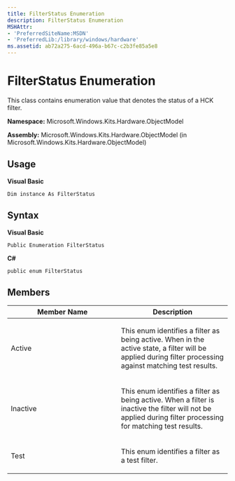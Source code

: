 ```yaml
---
title: FilterStatus Enumeration
description: FilterStatus Enumeration
MSHAttr:
- 'PreferredSiteName:MSDN'
- 'PreferredLib:/library/windows/hardware'
ms.assetid: ab72a275-6acd-496a-b67c-c2b3fe85a5e8
---
```


# FilterStatus Enumeration


This class contains enumeration value that denotes the status of a HCK filter.

**Namespace:** Microsoft.Windows.Kits.Hardware.ObjectModel

**Assembly:** Microsoft.Windows.Kits.Hardware.ObjectModel (in Microsoft.Windows.Kits.Hardware.ObjectModel)

## <span id="Usage"></span><span id="usage"></span><span id="USAGE"></span>Usage


**Visual Basic**

`Dim instance As FilterStatus`

## <span id="Syntax"></span><span id="syntax"></span><span id="SYNTAX"></span>Syntax


**Visual Basic**

`Public Enumeration FilterStatus`

**C#**

`public enum FilterStatus`

## <span id="Members"></span><span id="members"></span><span id="MEMBERS"></span>Members


<table>
<colgroup>
<col width="50%" />
<col width="50%" />
</colgroup>
<thead>
<tr class="header">
<th>Member Name</th>
<th>Description</th>
</tr>
</thead>
<tbody>
<tr class="odd">
<td><p>Active</p></td>
<td><p>This enum identifies a filter as being active. When in the active state, a filter will be applied during filter processing against matching test results.</p></td>
</tr>
<tr class="even">
<td><p>Inactive</p></td>
<td><p>This enum identifies a filter as being active. When a filter is inactive the filter will not be applied during filter processing for matching test results.</p></td>
</tr>
<tr class="odd">
<td><p>Test</p></td>
<td><p>This enum identifies a filter as a test filter.</p></td>
</tr>
</tbody>
</table>

 

 

 






